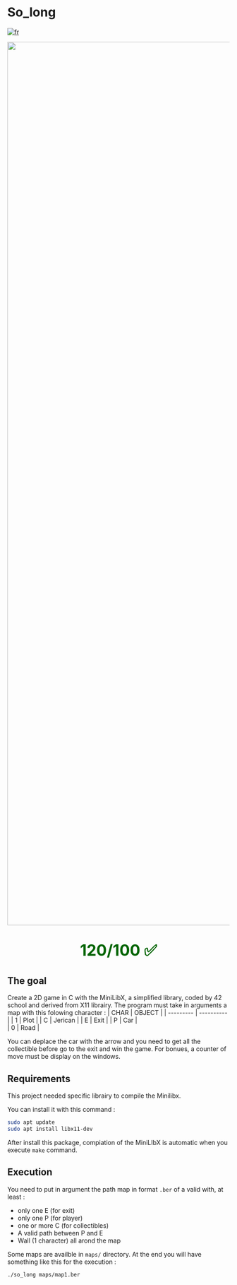 # So_long

[![fr](https://img.shields.io/badge/Langue-fr-blue)](https://github.com/Loricko9/42cursus/tree/main/02-So_long/README.fr.md)

<div style="text-align: center;"><img src="https://i.imgur.com/oxsa34o.jpg " alt="drawing" width="2000"/></div>
<div style="color: darkgreen; font-weight: bold; text-align: center; font-size: 35px;"><p> 120/100 ✅</p></div>

## The goal

Create a 2D game in C with the MiniLibX, a simplified  library, coded by 42 school and derived from X11 librairy.
The program must take in arguments a map with this folowing character :
| CHAR |	OBJECT   |
| --------- | ---------- |
| 1         |   Plot   |
| C	        | Jerican |
| E	        |   Exit  |
| P         |   Car  |      
| 0         |   Road     |

You can deplace the car with the arrow and you need to get all the collectible before go to the exit and win the game.
For bonues, a counter of move must be display on the windows.

## Requirements

This project needed specific librairy to compile the Minilibx.

You can install it with this command :

````sh
sudo apt update
sudo apt install libx11-dev
````

After install this package, compiation of the MiniLIbX is automatic when you execute `make` command.

## Execution

You need to put in argument the path map in format `.ber` of a valid with, at least : 
- only one E (for exit)
- only one P (for player)
- one or more C (for collectibles)
- A valid path between P and E
- Wall (1 character) all arond the map

Some maps are availble in `maps/` directory.
At the end you will have something like this for the execution :
````sh
./so_long maps/map1.ber
````
